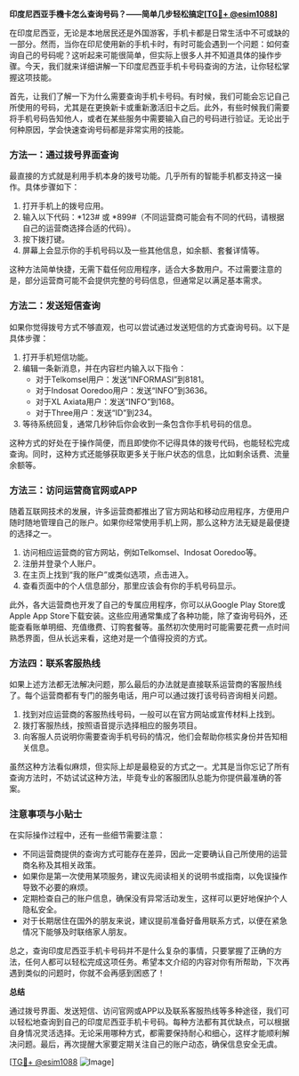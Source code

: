 **印度尼西亚手機卡怎么查询号码？——简单几步轻松搞定[[TG💪+ @esim1088](https://t.me/s/esim1088)]**

在印度尼西亚，无论是本地居民还是外国游客，手机卡都是日常生活中不可或缺的一部分。然而，当你在印尼使用新的手机卡时，有时可能会遇到一个问题：如何查询自己的号码呢？这听起来可能很简单，但实际上很多人并不知道具体的操作步骤。今天，我们就来详细讲解一下印度尼西亚手机卡号码查询的方法，让你轻松掌握这项技能。

首先，让我们了解一下为什么需要查询手机卡号码。有时候，我们可能会忘记自己所使用的号码，尤其是在更换新卡或重新激活旧卡之后。此外，有些时候我们需要将手机号码告知他人，或者在某些服务中需要输入自己的号码进行验证。无论出于何种原因，学会快速查询号码都是非常实用的技能。

### 方法一：通过拨号界面查询

最直接的方式就是利用手机本身的拨号功能。几乎所有的智能手机都支持这一操作。具体步骤如下：

1. 打开手机上的拨号应用。
2. 输入以下代码：*123# 或 *899#（不同运营商可能会有不同的代码，请根据自己的运营商选择合适的代码）。
3. 按下拨打键。
4. 屏幕上会显示你的手机号码以及一些其他信息，如余额、套餐详情等。

这种方法简单快捷，无需下载任何应用程序，适合大多数用户。不过需要注意的是，部分运营商可能不会提供完整的号码信息，但通常足以满足基本需求。

### 方法二：发送短信查询

如果你觉得拨号方式不够直观，也可以尝试通过发送短信的方式查询号码。以下是具体步骤：

1. 打开手机短信功能。
2. 编辑一条新消息，并在内容栏内输入以下指令：
   - 对于Telkomsel用户：发送“INFORMASI”到8181。
   - 对于Indosat Ooredoo用户：发送“INFO”到3636。
   - 对于XL Axiata用户：发送“INFO”到168。
   - 对于Three用户：发送“ID”到234。
3. 等待系统回复，通常几秒钟后你会收到一条包含你手机号码的信息。

这种方式的好处在于操作简便，而且即使你不记得具体的拨号代码，也能轻松完成查询。同时，这种方式还能够获取更多关于账户状态的信息，比如剩余话费、流量余额等。

### 方法三：访问运营商官网或APP

随着互联网技术的发展，许多运营商都推出了官方网站和移动应用程序，方便用户随时随地管理自己的账户。如果你经常使用手机上网，那么这种方法无疑是最便捷的选择之一。

1. 访问相应运营商的官方网站，例如Telkomsel、Indosat Ooredoo等。
2. 注册并登录个人账户。
3. 在主页上找到“我的账户”或类似选项，点击进入。
4. 查看页面中的个人信息部分，那里应该会有你的手机号码显示。

此外，各大运营商也开发了自己的专属应用程序，你可以从Google Play Store或Apple App Store下载安装。这些应用通常集成了各种功能，除了查询号码外，还能查看账单明细、充值缴费、订购套餐等。虽然初次使用时可能需要花费一点时间熟悉界面，但从长远来看，这绝对是一个值得投资的方式。

### 方法四：联系客服热线

如果上述方法都无法解决问题，那么最后的办法就是直接联系运营商的客服热线了。每个运营商都有专门的服务电话，用户可以通过拨打该号码咨询相关问题。

1. 找到对应运营商的客服热线号码，一般可以在官方网站或宣传材料上找到。
2. 拨打客服热线，按照语音提示选择相应的服务项目。
3. 向客服人员说明你需要查询手机号码的情况，他们会帮助你核实身份并告知相关信息。

虽然这种方法看似麻烦，但实际上却是最稳妥的方式之一。尤其是当你忘记了所有查询方法时，不妨试试这种方法，毕竟专业的客服团队总能为你提供最准确的答案。

### 注意事项与小贴士

在实际操作过程中，还有一些细节需要注意：

- 不同运营商提供的查询方式可能存在差异，因此一定要确认自己所使用的运营商名称及其相关政策。
- 如果你是第一次使用某项服务，建议先阅读相关的说明书或指南，以免误操作导致不必要的麻烦。
- 定期检查自己的账户信息，确保没有异常活动发生，这样可以更好地保护个人隐私安全。
- 对于长期居住在国外的朋友来说，建议提前准备好备用联系方式，以便在紧急情况下能够及时联络家人朋友。

总之，查询印度尼西亚手机卡号码并不是什么复杂的事情，只要掌握了正确的方法，任何人都可以轻松完成这项任务。希望本文介绍的内容对你有所帮助，下次再遇到类似的问题时，你就不会再感到困惑了！

**总结**

通过拨号界面、发送短信、访问官网或APP以及联系客服热线等多种途径，我们可以轻松地查询到自己的印度尼西亚手机卡号码。每种方法都有其优缺点，可以根据自身情况灵活选择。无论采用哪种方式，都需要保持耐心和细心，这样才能顺利解决问题。最后，再次提醒大家要定期关注自己的账户动态，确保信息安全无虞。

[[TG💪+ @esim1088](https://t.me/s/esim1088) ![Image](https://i.postimg.cc/4NQfJmqS/Snipaste-2025-05-13-00-14-12.png)]